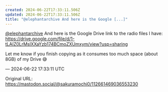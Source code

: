 ```yaml
---
created: 2024-06-22T17:33:11.506Z
updated: 2024-06-22T17:33:11.506Z
title: "@elephantarchive And here is the Google [...]"
---
```


<p><span class="h-card" translate="no"><a href="https://mastodon.social/@elephantarchive" class="u-url mention">@<span>elephantarchive</span></a></span> And here is the Google Drive link to the radio files I have: <a href="https://drive.google.com/file/d/1-tLAIZ0LrMslXXaYzb174BCmoZXUmxym/view?usp=sharing" target="_blank" rel="nofollow noopener" translate="no"><span class="invisible">https://</span><span class="ellipsis">drive.google.com/file/d/1-tLAI</span><span class="invisible">Z0LrMslXXaYzb174BCmoZXUmxym/view?usp=sharing</span></a></p><p>Let me know if you finish copying as it consumes too much space (about 8GB) of my Drive 😅</p>

&mdash; 2024-06-22 17:33:11 UTC

Original URL: https://mastodon.social/@sakuramochi0/112661469036553230
